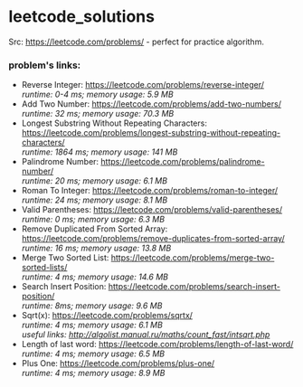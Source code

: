# leetcode_solutions
Src: https://leetcode.com/problems/ - perfect for practice algorithm.

### problem's links:
* Reverse Integer: https://leetcode.com/problems/reverse-integer/  
_runtime: 0-4 ms; memory usage: 5.9 MB_
* Add Two Number: https://leetcode.com/problems/add-two-numbers/  
_runtime: 32 ms; memory usage: 70.3 MB_  
* Longest Substring Without Repeating Characters: https://leetcode.com/problems/longest-substring-without-repeating-characters/  
_runtime: 1864 ms; memory usage: 141 MB_  
* Palindrome Number: https://leetcode.com/problems/palindrome-number/  
_runtime: 20 ms; memory usage: 6.1 MB_  
* Roman To Integer: https://leetcode.com/problems/roman-to-integer/  
_runtime: 24 ms; memory usage: 8.1 MB_  
* Valid Parentheses: https://leetcode.com/problems/valid-parentheses/  
_runtime: 0 ms; memory usage: 6.3 MB_  
* Remove Duplicated From Sorted Array: https://leetcode.com/problems/remove-duplicates-from-sorted-array/  
_runtime: 16 ms; memory usage: 13.8 MB_  
* Merge Two Sorted List: https://leetcode.com/problems/merge-two-sorted-lists/  
_runtime: 4 ms; memory usage: 14.6 MB_  
* Search Insert Position: https://leetcode.com/problems/search-insert-position/  
_runtime: 8ms; memory usage: 9.6 MB_  
* Sqrt(x): https://leetcode.com/problems/sqrtx/  
_runtime: 4 ms; memory usage: 6.1 MB_  
_useful links: http://algolist.manual.ru/maths/count_fast/intsqrt.php_  
* Length of last word: https://leetcode.com/problems/length-of-last-word/  
_runtime: 4 ms; memory usage: 6.5 MB_  
* Plus One: https://leetcode.com/problems/plus-one/  
_runtime: 4 ms; memory usage: 8.9 MB_  
